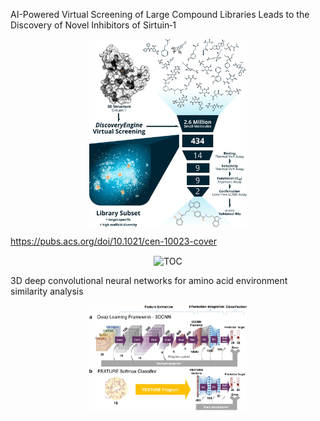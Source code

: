 

AI-Powered Virtual Screening of Large Compound Libraries Leads to the Discovery of Novel Inhibitors of Sirtuin‑1  

<div align=center>
<img src="./virtual_screening.png" width="50%" height="50%" alt="TOC" align=center />
</div>



https://pubs.acs.org/doi/10.1021/cen-10023-cover

<div align=center>
<img src="./frag_gold.png" width="50%" height="50%" alt="TOC" align=center />
</div>


3D deep convolutional neural networks for amino acid environment similarity analysis  

<div align=center>
<img src="./3DCNN.png" width="50%" height="50%" alt="TOC" align=center />
</div>

